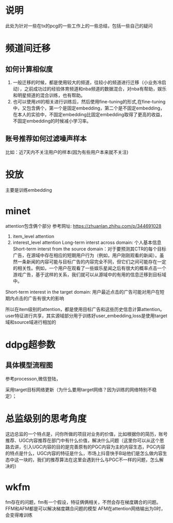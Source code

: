 # 说明
此处为针对一些在tx的pcg的一些工作上的一些总结，包括一些自己的疑问


# 频道间迁移
## 如何计算相似度
1. 一般迁移的时候，都是使用较大的频道，往较小的频道进行迁移（小业务冷启动），之前成功过的经验体育频道和nba频道的数据混合，对nba有帮助，娱乐和明星频道的混合训练，也有帮助。
2. 也可以使用ztl的相关进行训练后，然后使用fine-tuning的形式,在fine-tuning中，又包含俩个，第一个是固定embedding，第二个是不固定embedding，在本人的实验中，不固定embedding比固定embedding取得了更高的收益，不固定embedding的时候减小学习率。

## 账号推荐如何过滤噪声样本
比如：近7天内不关注用户的样本(因为有些用户本来就不关注)

# 投放
主要是训练embedding

# minet
attention包含俩个部分
参考网址: https://zhuanlan.zhihu.com/p/344691028
1. item_level attention
2. interest_level attention
Long-term interst across domain: 个人基本信息
Short-term interst from the source domain：对于要预测其CTR的每个目标广告，在源域中存在相应的短期用户行为（例如，用户刚刚观看的新闻）。虽然一条新闻的内容可能与目标广告的内容完全不同，但它们之间可能存在一定的相关性。例如，一个用户在观看了一些娱乐星闻之后有很大的概率点击一个游戏广告，基于这样的关系，我们就可以从源域中的有用的信息迁移到目标域中。

Short-term interest in the target domain: 用户最近点击的广告可能对用户在短期内点击的广告有很大的影响

所以在item级别的attention，都是使用目标广告和这些历史信息计算attention。
user特征进行共享，其实源域部分用于训练好user_embedding,loss是使用target域和source域进行相加的
# ddpg超参数
## 具体模型流程图
参考processon,微信登陆，

采用target目标网络更新（为什么要用target网络？因为训练的网络特别不稳定）；

# 总监级别的思考角度
这边总监的一个特点是，问你所做的项目对业务的价值，比如根据你的简历，账号推荐、UGC内容推荐在部门中有什么价值，解决什么问题（这里你可以从这个思路去讲，引入UGC内容的目的是完善原有的PGC内容为主的内容生态，PGC内容的特点是什么，UGC内容的特征是什么，市场上抖音快手B站他们是怎么做内容生态中这一块的，我们的推荐算法在这里会遇到什么与PGC不一样的问题，怎么解决的）

# wkfm
fm存在的问题，fm有一个假设，特征俩俩相关，不然会存在梯度耦合的问题。
FFM和AFM都是可以解决梯度耦合问题的模型
AFM在attention网络输出为0时，会变得难训练
